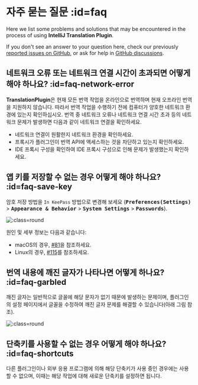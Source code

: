 # 자주 묻는 질문 :id=faq

Here we list some problems and solutions that may be encountered in the process of using **IntelliJ Translation Plugin**.

If you don't see an answer to your question here, check our previously [reported issues on GitHub][gh:issues], or ask for help in [GitHub discussions][gh:discussions].

[gh:issues]: https://github.com/YiiGuxing/TranslationPlugin/issues
[gh:discussions]: https://github.com/YiiGuxing/TranslationPlugin/discussions


## 네트워크 오류 또는 네트워크 연결 시간이 초과되면 어떻게 해야 하나요? :id=faq-network-error

**TranslationPlugin**은 현재 모든 번역 작업을 온라인으로 번역하며 현재 오프라인 번역을 지원하지 않습니다. 따라서 번역 작업을 수행하기 전에 컴퓨터가 양호한 네트워크 환경에 있는지 확인하십시오. 번역 중 네트워크 오류나 네트워크 연결 시간 초과 등의 네트워크 문제가 발생하면 다음과 같이 네트워크 연결을 확인하세요.
- 네트워크 연결이 원활한지 네트워크 환경을 확인하세요.
- 프록시가 플러그인이 번역 API에 액세스하는 것을 차단하고 있는지 확인하세요.
- IDE 프록시 구성을 확인하여 IDE 프록시 구성으로 인해 문제가 발생했는지 확인하세요.

## 앱 키를 저장할 수 없는 경우 어떻게 해야 하나요? :id=faq-save-key

암호 저장 방법을 `In KeePass` 방법으로 변경해 보세요 (<kbd>**Preferences(Settings)**</kbd> > <kbd>**Appearance & Behavior**</kbd> > <kbd>**System Settings**</kbd> > <kbd>**Passwords**</kbd>).

![](../img/ide_passwords.png ':class=round')

원인 및 세부 정보는 다음과 같습니다:
- macOS의 경우, [#81](https://github.com/YiiGuxing/TranslationPlugin/issues/81)을 참조하세요.
- Linux의 경우, [#115](https://github.com/YiiGuxing/TranslationPlugin/issues/115)를 참조하세요.

## 번역 내용에 깨진 글자가 나타나면 어떻게 하나요? :id=faq-garbled

깨진 글자는 일반적으로 글꼴에 해당 문자가 없기 때문에 발생하는 문제이며, 플러그인의 설정 페이지에서 글꼴을 수정하여 깨진 글자 문제를 해결할 수 있습니다(아래 그림 참조).

![](../en/img/settings_font.png ':class=round')

## 단축키를 사용할 수 없는 경우 어떻게 해야 하나요? :id=faq-shortcuts

다른 플러그인이나 외부 응용 프로그램에 의해 해당 단축키가 사용 중인 경우에는 사용할 수 없으며, 이때는 해당 작업에 대해 새로운 단축키를 설정하면 됩니다.